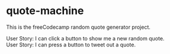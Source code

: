 # quote-machine
This is the freeCodecamp random quote generator project. 

User Story: I can click a button to show me a new random quote. <br />
User Story: I can press a button to tweet out a quote.

